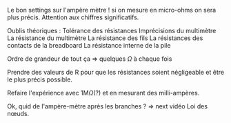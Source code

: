 Le bon settings sur l'ampère mètre ! si on mesure en micro-ohms on sera plus précis.
Attention aux chiffres significatifs.

Oublis théoriques :
Tolérance des résistances
Imprécisions du multimètre
La résistance du multimètre
La résistance des fils
La résistances des contacts de la breadboard
La résistance interne de la pile

Ordre de grandeur de tout ça => quelques $\Omega$ à chaque fois

Prendre des valeurs de R pour que les résistances soient négligeable et être le plus précis possible.

Refaire l'expérience avec 1M$\Omega$(?)  et en mesurant des milli-ampères.

Ok, quid de l'ampère-mètre après les branches ? => next vidéo Loi des nœuds.
